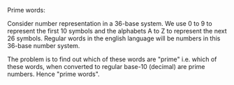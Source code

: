 Prime words:

Consider number representation in a 36-base system. We use 0 to 9 to represent the first 10 symbols and the alphabets A to Z to represent the next 26 symbols. Regular words in the english language will be numbers in this 36-base number system. 

The problem is to find out which of these words are "prime" i.e. which of these words, when converted to regular base-10 (decimal) are prime numbers. Hence "prime words".

